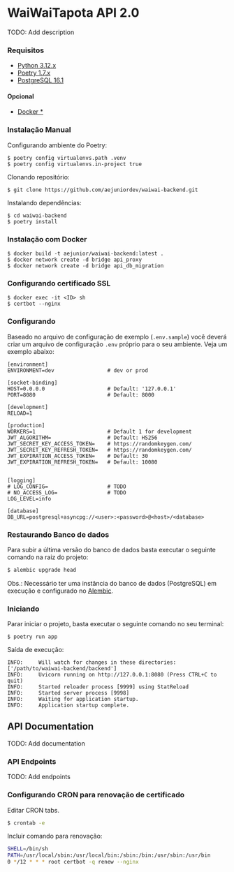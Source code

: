 # WaiWaiTapota API 2.0

TODO: Add description

### Requisitos

- [Python 3.12.x](https://www.python.org/)
- [Poetry 1.7.x](https://python-poetry.org/)
- [PostgreSQL 16.1](https://www.postgresql.org/)

#### Opcional

- [Docker \*](https://www.docker.com/)

### Instalação Manual

Configurando ambiente do Poetry:

```shell
$ poetry config virtualenvs.path .venv
$ poetry config virtualenvs.in-project true
```

Clonando repositório:

```shell
$ git clone https://github.com/aejuniordev/waiwai-backend.git
```

Instalando dependências:

```shell
$ cd waiwai-backend
$ poetry install
```

### Instalação com Docker

```
$ docker build -t aejunior/waiwai-backend:latest .
$ docker network create -d bridge api_proxy
$ docker network create -d bridge api_db_migration
```

### Configurando certificado SSL 
```shell
$ docker exec -it <ID> sh
$ certbot --nginx
```

### Configurando

Baseado no arquivo de configuração de exemplo (`.env.sample`) você deverá criar um arquivo de configuração `.env` próprio para o seu ambiente.
Veja um exemplo abaixo:

```shell
[environment]
ENVIRONMENT=dev                 # dev or prod

[socket-binding]
HOST=0.0.0.0                    # Default: '127.0.0.1'
PORT=8080                       # Default: 8000

[development]
RELOAD=1

[production]
WORKERS=1                       # Default 1 for development
JWT_ALGORITHM=                  # Default: HS256
JWT_SECRET_KEY_ACCESS_TOKEN=    # https://randomkeygen.com/
JWT_SECRET_KEY_REFRESH_TOKEN=   # https://randomkeygen.com/
JWT_EXPIRATION_ACCESS_TOKEN=    # Default: 30
JWT_EXPIRATION_REFRESH_TOKEN=   # Default: 10080


[logging]
# LOG_CONFIG=                   # TODO
# NO_ACCESS_LOG=                # TODO
LOG_LEVEL=info

[database]
DB_URL=postgresql+asyncpg://<user>:<password>@<host>/<database>
```

### Restaurando Banco de dados

Para subir a última versão do banco de dados basta executar o seguinte comando na raiz do projeto:

```sh
$ alembic upgrade head
```

Obs.: Necessário ter uma instância do banco de dados (PostgreSQL) em execução e configurado no [Alembic](https://alembic.sqlalchemy.org/en/latest/tutorial.html).

### Iniciando

Parar iniciar o projeto, basta executar o seguinte comando no seu terminal:

```shell
$ poetry run app
```

Saída de execução:

```sheel
INFO:     Will watch for changes in these directories: ['/path/to/waiwai-backend/backend']
INFO:     Uvicorn running on http://127.0.0.1:8080 (Press CTRL+C to quit)
INFO:     Started reloader process [9999] using StatReload
INFO:     Started server process [9998]
INFO:     Waiting for application startup.
INFO:     Application startup complete.
```

## API Documentation

TODO: Add documentation

### API Endpoints

TODO: Add endpoints

### Configurando CRON para renovação de certificado

Editar CRON tabs.
```sh
$ crontab -e
```
Incluir comando para renovação:
```sh
SHELL=/bin/sh
PATH=/usr/local/sbin:/usr/local/bin:/sbin:/bin:/usr/sbin:/usr/bin
0 */12 * * * root certbot -q renew --nginx
```